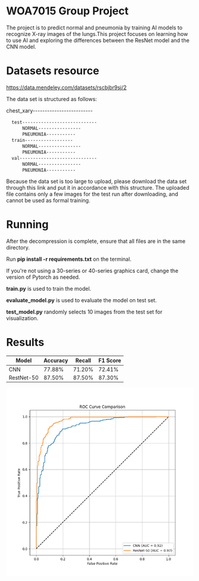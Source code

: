 # WOA7015 Group Project
The project is to predict normal and pneumonia by training AI models to recognize X-ray images of the lungs.This project focuses on learning how to use AI and exploring the differences between the ResNet model and the CNN model.

# Datasets resource
https://data.mendeley.com/datasets/rscbjbr9sj/2

The data set is structured as follows:

  chest_xary-------------------------
  
      test----------------------------
          NORMAL----------------
          PNEUMONIA-----------
      train------------------
          NORMAL----------------
          PNEUMONIA-----------
      val-----------------------------
          NORMAL----------------
          PNEUMONIA-----------
  

Because the data set is too large to upload, please download the data set through this link and put it in accordance with this structure. The uploaded file contains only a few images for the test run after downloading, and cannot be used as formal training.

# Running
After the decompression is complete, ensure that all files are in the same directory. 

Run **pip install -r requirements.txt** on the terminal. 

If you're not using a 30-series or 40-series graphics card, change the version of Pytorch as needed.

**train.py** is used to train the model.

**evaluate_model.py** is used to evaluate the model on test set. 

**test_model.py** randomly selects 10 images from the test set for visualization.

# Results

|Model|Accuracy|Recall|F1 Score|
|-----|--------|------|--------|
|CNN|77.88%|71.20%|72.41%|
|RestNet-50|87.50%|87.50%|87.30%|

![image](https://github.com/KiFuY/WOA7015/blob/main/results/compare_7/roc_curve_comparison.png)
